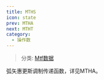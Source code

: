 ```yaml
---
title: MTHS
icon: state
prev: MTHA
next: MTHT
category:
  - 操作数
---
```


> 分类: [Mtf数据](/hb/operands/131/883/  "Zemax 操作数 Mtf数据")

弧矢惠更斯调制传递函数，详见MTHA。